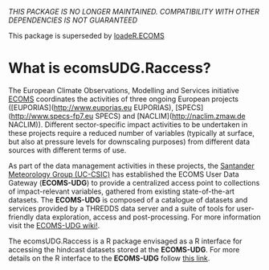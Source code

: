 *THIS PACKAGE IS NO LONGER MAINTAINED. COMPATIBILITY WITH OTHER DEPENDENCIES IS NOT GUARANTEED*

This package is superseded by [loadeR.ECOMS](https://github.com/SantanderMetGroup/loadeR.ECOMS)


What is ecomsUDG.Raccess?
=========================

The European Climate Observations, Modelling and Services initiative [ECOMS](http://www.eu-ecoms.eu) coordinates the activities of three ongoing European projects ([EUPORIAS](http://www.euporias.eu EUPORIAS), [SPECS](http://www.specs-fp7.eu SPECS) and [NACLIM](http://naclim.zmaw.de NACLIM)). Different sector-specific impact activities to be undertaken in these projects require a reduced number of variables (typically at surface, but also at pressure levels for downscaling purposes) from different data sources with different terms of use.

As part of the data management activities in these projects, the [Santander Meteorology Group (UC-CSIC)](http://www.meteo.unican.es) has established the ECOMS User Data Gateway (**ECOMS-UDG**) to provide a centralized access point to collections of impact-relevant variables, gathered from existing state-of-the-art datasets. The **ECOMS-UDG** is composed of a catalogue of datasets and services provided by a THREDDS data server and a suite of tools for user-friendly data exploration, access and post-processing. For more information visit the [ECOMS-UDG wiki!](http://www.meteo.unican.es/ecoms-udg). 

The ecomsUDG.Raccess is a R package envisaged as a R interface for accessing the hindcast datasets stored at the **ECOMS-UDG**. For more details on the R interface to the **ECOMS-UDG** follow [this link](http://meteo.unican.es/ecoms-udg/RPackage).


